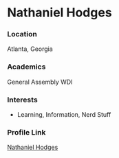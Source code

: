 # Nathaniel Hodges

### Location

Atlanta, Georgia

### Academics

General Assembly WDI

### Interests

- Learning, Information, Nerd Stuff


### Profile Link

[Nathaniel Hodges](https://github.com/uniOpifex)